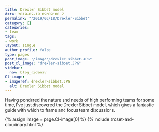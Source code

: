 ```yaml
---
title: Drexler Sibbet model
date: 2019-05-18 09:09:00 Z
permalink: "/2019/05/18/Drexler-Sibbet"
category: []
categories:
- team
tags:
- work
layout: single
author_profile: false
type: pages
post_image: "/images/drexler-sibbet.JPG"
post_cl_image: "drexler-sibbet.JPG"
sidebar:
  nav: blog_sidenav
Cl-image:
- imageref: drexler-sibbet.JPG
  alt: Drexler Sibbet model
---
```


Having pondered the nature and needs of high performing teams for some time, I’ve just discovered the Drexler Sibbet model, which gives a fantastic guide with which to frame and focus team discussions.

{% assign image = page.Cl-image[0] %}
{% include srcset-and-cloudinary.html %}



